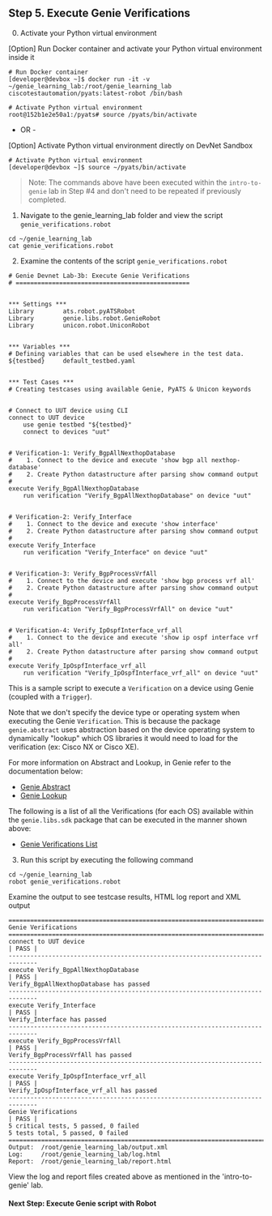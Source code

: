 ## Step 5. Execute Genie Verifications


0. Activate your Python virtual environment

[Option] Run Docker container and activate your Python virtual environment inside it

```
# Run Docker container
[developer@devbox ~]$ docker run -it -v ~/genie_learning_lab:/root/genie_learning_lab ciscotestautomation/pyats:latest-robot /bin/bash

# Activate Python virtual environment
root@152b1e2e50a1:/pyats# source /pyats/bin/activate
```
- OR -

[Option] Activate Python virtual environment directly on DevNet Sandbox

```
# Activate Python virtual environment
[developer@devbox ~]$ source ~/pyats/bin/activate
```

> Note: The commands above have been executed within the `intro-to-genie` lab in Step #4 and don't need to be repeated if previously completed.


1. Navigate to the genie_learning_lab folder and view the script `genie_verifications.robot`

```
cd ~/genie_learning_lab
cat genie_verifications.robot
```


2. Examine the contents of the script `genie_verifications.robot`

```
# Genie Devnet Lab-3b: Execute Genie Verifications
# ================================================


*** Settings ***
Library        ats.robot.pyATSRobot
Library        genie.libs.robot.GenieRobot
Library        unicon.robot.UniconRobot


*** Variables ***
# Defining variables that can be used elsewhere in the test data.
${testbed}     default_testbed.yaml


*** Test Cases ***
# Creating testcases using available Genie, PyATS & Unicon keywords


# Connect to UUT device using CLI
connect to UUT device
    use genie testbed "${testbed}"
    connect to devices "uut"


# Verification-1: Verify_BgpAllNexthopDatabase
#    1. Connect to the device and execute 'show bgp all nexthop-database'
#    2. Create Python datastructure after parsing show command output
#
execute Verify_BgpAllNexthopDatabase
    run verification "Verify_BgpAllNexthopDatabase" on device "uut"


# Verification-2: Verify_Interface
#    1. Connect to the device and execute 'show interface'
#    2. Create Python datastructure after parsing show command output
#
execute Verify_Interface
    run verification "Verify_Interface" on device "uut"


# Verification-3: Verify_BgpProcessVrfAll
#    1. Connect to the device and execute 'show bgp process vrf all'
#    2. Create Python datastructure after parsing show command output
#
execute Verify_BgpProcessVrfAll
    run verification "Verify_BgpProcessVrfAll" on device "uut"


# Verification-4: Verify_IpOspfInterface_vrf_all
#    1. Connect to the device and execute 'show ip ospf interface vrf all'
#    2. Create Python datastructure after parsing show command output
#
execute Verify_IpOspfInterface_vrf_all
    run verification "Verify_IpOspfInterface_vrf_all" on device "uut"

```

This is a sample script to execute a `Verification` on a device using Genie (coupled with a `Trigger`).

Note that we don't specify the device type or operating system when executing the Genie `Verification`. This is because the package `genie.abstract` uses abstraction based on the device operating system to dynamically "lookup" which OS libraries it would need to load for the verification (ex: Cisco NX or Cisco XE).

For more information on Abstract and Lookup, in Genie refer to the documentation below:
- [Genie Abstract](https://pubhub.devnetcloud.com/media/pyats-packages/docs/abstract/introduction.html)
- [Genie Lookup](https://pubhub.devnetcloud.com/media/pyats-packages/docs/abstract/lookup_class.html)

The following is a list of all the Verifications (for each OS) available within the `genie.libs.sdk` package that can be executed in the manner shown above:
- [Genie Verifications List](https://pubhub.devnetcloud.com/media/pyats-packages/docs/genie/genie_libs/#/verifications)


3. Run this script by executing the following command

```
cd ~/genie_learning_lab
robot genie_verifications.robot
```

Examine the output to see testcase results, HTML log report and XML output

```
==============================================================================
Genie Verifications
==============================================================================
connect to UUT device                                                 | PASS |
------------------------------------------------------------------------------
execute Verify_BgpAllNexthopDatabase                                  | PASS |
Verify_BgpAllNexthopDatabase has passed
------------------------------------------------------------------------------
execute Verify_Interface                                              | PASS |
Verify_Interface has passed
------------------------------------------------------------------------------
execute Verify_BgpProcessVrfAll                                       | PASS |
Verify_BgpProcessVrfAll has passed
------------------------------------------------------------------------------
execute Verify_IpOspfInterface_vrf_all                                | PASS |
Verify_IpOspfInterface_vrf_all has passed
------------------------------------------------------------------------------
Genie Verifications                                                   | PASS |
5 critical tests, 5 passed, 0 failed
5 tests total, 5 passed, 0 failed
==============================================================================
Output:  /root/genie_learning_lab/output.xml
Log:     /root/genie_learning_lab/log.html
Report:  /root/genie_learning_lab/report.html

```

View the log and report files created above as mentioned in the 'intro-to-genie' lab.


#### Next Step: Execute Genie script with Robot
